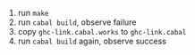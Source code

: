 1. run `make`
2. run `cabal build`, observe failure
3. copy `ghc-link.cabal.works` to `ghc-link.cabal`
4. run `cabal build` again, observe success

